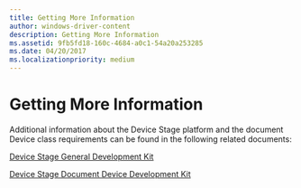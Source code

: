 ```yaml
---
title: Getting More Information
author: windows-driver-content
description: Getting More Information
ms.assetid: 9fb5fd18-160c-4684-a0c1-54a20a253285
ms.date: 04/20/2017
ms.localizationpriority: medium
---
```


# Getting More Information


Additional information about the Device Stage platform and the document Device class requirements can be found in the following related documents:

[Device Stage General Development Kit](device-stage-general-development-kit.md)

[Device Stage Document Device Development Kit](device-stage-document-device-development-kit.md)

 

 





